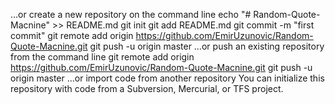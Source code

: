 …or create a new repository on the command line
echo "# Random-Quote-Macnine" >> README.md
git init
git add README.md
git commit -m "first commit"
git remote add origin https://github.com/EmirUzunovic/Random-Quote-Macnine.git
git push -u origin master
…or push an existing repository from the command line
git remote add origin https://github.com/EmirUzunovic/Random-Quote-Macnine.git
git push -u origin master
…or import code from another repository
You can initialize this repository with code from a Subversion, Mercurial, or TFS project.